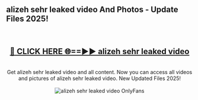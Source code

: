 <h2>alizeh sehr leaked video And Photos - Update Files 2025!</h2>
<br>
<div align="center">
<h2><a href="https://linkcuts.com/hfmhzwbr" rel="nofollow">🔴 CLICK HERE 🌐==►► alizeh sehr leaked video</a></h2>
<br>
Get alizeh sehr leaked video and all content. Now you can access all videos and pictures of alizeh sehr leaked video. New Updated Files 2025!
<br>
<br>
<a href="https://linkcuts.com/hfmhzwbr" rel="nofollow" data-target="animated-image.originalLink"><img src="https://i.ibb.co.com/WyWwxjT/player-gif2.gif" alt="alizeh sehr leaked video OnlyFans" style="max-width: 100%; display: inline-block;" data-target="animated-image.originalImage"></a>
</div>
<br>